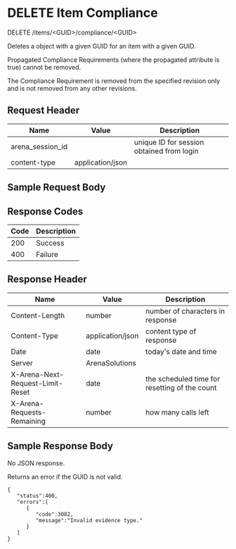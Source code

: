 # DELETE Item Compliance


DELETE /items/&lt;GUID&gt;/compliance/&lt;GUID&gt;

Deletes a  object with a given GUID  for an item with a given GUID.

Propagated Compliance Requirements \(where the propagated attribute is true\) cannot be removed.

The Compliance Requirement is removed from the specified revision only and is not removed from any other revisions.

## Request Header

| Name<br> | Value<br> | Description<br> |
|  --- |  --- |  --- | 
| arena_session_id<br> |   | unique ID for session obtained from login<br> |
| content\-type<br> | application/json<br> |   |

## Sample Request Body
## Response Codes

| Code<br> | Description<br> |
|  --- |  --- | 
| 200<br> | Success<br> |
| 400<br> | Failure<br> |

## Response Header

| Name<br> | Value<br> | Description<br> |
|  --- |  --- |  --- | 
| Content\-Length<br> | number<br> | number of characters in response<br> |
| Content\-Type<br> | application/json<br> | content type of response<br> |
| Date<br> | date<br> | today's date and time<br> |
| Server<br> | ArenaSolutions<br> |   |
| X\-Arena\-Next\-Request\-Limit\-Reset<br> | date<br> | the scheduled time for resetting of the count<br> |
| X\-Arena\-Requests\-Remaining<br> | number<br> | how many calls left<br> |

## Sample Response Body
No JSON response.

Returns an error if the GUID is not valid.

```
{  
   "status":400,
   "errors":[  
      {  
         "code":3082,
         "message":"Invalid evidence type."
      }
   ]
}
```
